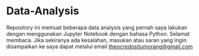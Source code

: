 # Data-Analysis
Repository ini memuat beberapa data analysis yang pernah saya lakukan dengan menggunakan Jupyter Notebook dengan bahasa Python. Selamat membaca. Jika sekiranya ada kesalahan, masukan atau saran yang ingin disampaikan ke saya dapat melalui email theocredositumorang@gmail.com
